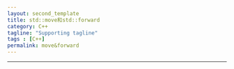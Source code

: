 ```yaml
---
layout: second_template
title: std::move和std::forward
category: C++
tagline: "Supporting tagline"
tags : [C++]
permalink: move&forward
---
```

* * *